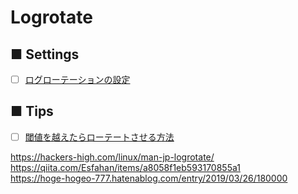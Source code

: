# Logrotate
## ■ Settings
- [ ] [ログローテーションの設定]()
## ■ Tips
- [ ] [閾値を越えたらローテートさせる方法]()

https://hackers-high.com/linux/man-jp-logrotate/  
https://qiita.com/Esfahan/items/a8058f1eb593170855a1  
https://hoge-hogeo-777.hatenablog.com/entry/2019/03/26/180000
